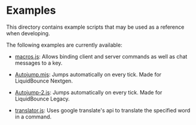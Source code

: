 # Examples

This directory contains example scripts that may be used as a reference when developing.

The following examples are currently available:

- [macros.js](macros.js): Allows binding client and server commands as well as chat messages to a key.

- [Autojump.mjs](AutoJump.mjs): Jumps automatically on every tick. Made for LiquidBounce Nextgen.

- [Autojump-2.js](AutoJump-2.js): Jumps automatically on every tick. Made for LiquidBounce Legacy.

- [translator.js](translator.js): Uses google translate's api to translate the specified word in a command.
